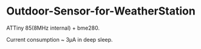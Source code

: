 # Outdoor-Sensor-for-WeatherStation
ATTiny 85(8MHz internal) + bme280.

Current consumption ~ 3µA in deep sleep.
